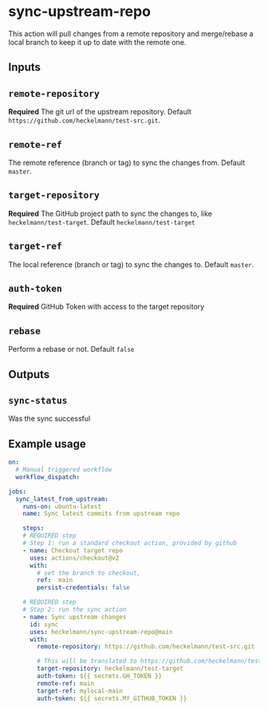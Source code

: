 # sync-upstream-repo

This action will pull changes from a remote repository and merge/rebase a local branch to keep it up to date with the remote one.

## Inputs

## `remote-repository`

**Required** The git url of the upstream repository. Default `https://github.com/heckelmann/test-src.git`.

## `remote-ref`

The remote reference (branch or tag) to sync the changes from. Default `master`.

## `target-repository`

**Required** The GitHub project path to sync the changes to, like `heckelmann/test-target`. Default `heckelmann/test-target`

## `target-ref`

The local reference (branch or tag) to sync the changes to. Default `master`.

## `auth-token`

**Required** GitHub Token with access to the target repository

## `rebase`
    
Perform a rebase or not. Default `false`

## Outputs

## `sync-status`

Was the sync successful

## Example usage

```yaml
on:
  # Manual triggered workflow
  workflow_dispatch:

jobs:  
  sync_latest_from_upstream:
    runs-on: ubuntu-latest
    name: Sync latest commits from upstream repo

    steps:
    # REQUIRED step
    # Step 1: run a standard checkout action, provided by github
    - name: Checkout target repo
      uses: actions/checkout@v2
      with:
        # set the branch to checkout,
        ref:  main
        persist-credentials: false

    # REQUIRED step
    # Step 2: run the sync action
    - name: Sync upstream changes
      id: sync
      uses: heckelmann/sync-upstream-repo@main
      with:
        remote-repository: https://github.com/heckelmann/test-src.git

        # This will be translated to https://github.com/heckelmann/test-target.git
        target-repository: heckelmann/test-target
        auth-token: ${{ secrets.GH_TOKEN }}
        remote-ref: main
        target-ref: mylocal-main
        auth-token: ${{ secrets.MY_GITHUB_TOKEN }}

```